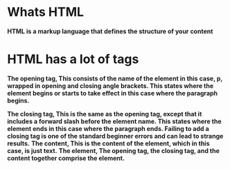 # Whats HTML
**HTML is a markup language that defines the structure of your content**
# HTML has a lot of tags
**The opening tag, This consists of the name of the element in this case, p, wrapped in opening and closing angle brackets. This states where the element begins or starts to take effect in this case where the paragraph begins.**


**The closing tag, This is the same as the opening tag, except that it includes a forward slash before the element name. This states where the element ends in this case where the paragraph ends. Failing to add a closing tag is one of the standard beginner errors and can lead to strange results.**
**The content, This is the content of the element, which in this case, is just text.**
**The element, The opening tag, the closing tag, and the content together comprise the element.**